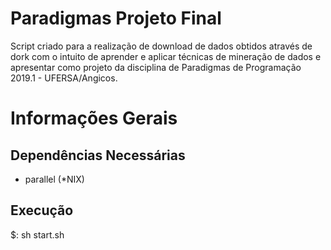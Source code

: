 # Paradigmas Projeto Final

Script criado para a realização de download de dados obtidos através de dork com o intuito de aprender e aplicar técnicas de mineração de dados e apresentar como projeto da disciplina de Paradigmas de Programação 2019.1 - UFERSA/Angicos.

# Informações Gerais

## Dependências Necessárias
* parallel (*NIX)

## Execução
$: sh start.sh

